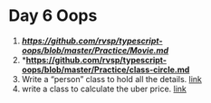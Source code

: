 # Day 6 Oops

1. ***https://github.com/rvsp/typescript-oops/blob/master/Practice/Movie.md***
2. ***https://github.com/rvsp/typescript-oops/blob/master/Practice/class-circle.md**
3. Write a “person” class to hold all the details. [link]()
4. write a class to calculate the uber price. [link]()